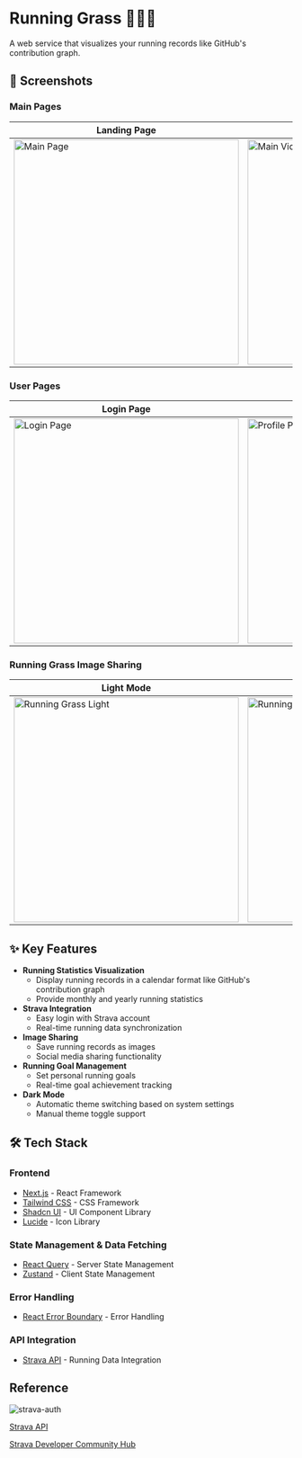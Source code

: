 # Running Grass 🌱🏃‍♂️

A web service that visualizes your running records like GitHub's contribution graph.

## 📱 Screenshots

### Main Pages

| Landing Page                                                                                                              | Main Video                                                                                                                 |
| ------------------------------------------------------------------------------------------------------------------------- | -------------------------------------------------------------------------------------------------------------------------- |
| <img src="https://github.com/user-attachments/assets/4a2aa8f7-e5a7-4ac8-9039-005e9d98d899" width="400" alt="Main Page" /> | <img src="https://github.com/user-attachments/assets/d90b274f-facf-4e3a-8cce-22debd482d4c" width="400" alt="Main Video" /> |

### User Pages

| Login Page                                                                                                                 | Profile Page                                                                                                                 |
| -------------------------------------------------------------------------------------------------------------------------- | ---------------------------------------------------------------------------------------------------------------------------- |
| <img src="https://github.com/user-attachments/assets/2b89e48f-60f7-4d3d-9e4c-ddaaa370af49" width="400" alt="Login Page" /> | <img src="https://github.com/user-attachments/assets/c4076baa-10ce-47b6-987c-07ef73f4c8c4" width="400" alt="Profile Page" /> |

### Running Grass Image Sharing

| Light Mode                                                                                                                          | Dark Mode                                                                                                                          |
| ----------------------------------------------------------------------------------------------------------------------------------- | ---------------------------------------------------------------------------------------------------------------------------------- |
| <img src="https://github.com/user-attachments/assets/4dfa57d0-0c88-46a6-a72e-e8a815343fdb" width="400" alt="Running Grass Light" /> | <img src="https://github.com/user-attachments/assets/45ee8833-0508-4174-8fd8-afff2b46f908" width="400" alt="Running Grass Dark" /> |

## ✨ Key Features

- **Running Statistics Visualization**
  - Display running records in a calendar format like GitHub's contribution graph
  - Provide monthly and yearly running statistics
- **Strava Integration**
  - Easy login with Strava account
  - Real-time running data synchronization
- **Image Sharing**
  - Save running records as images
  - Social media sharing functionality
- **Running Goal Management**
  - Set personal running goals
  - Real-time goal achievement tracking
- **Dark Mode**
  - Automatic theme switching based on system settings
  - Manual theme toggle support

## 🛠️ Tech Stack

### Frontend

- [Next.js](https://nextjs.org/) - React Framework
- [Tailwind CSS](https://tailwindcss.com/) - CSS Framework
- [Shadcn UI](https://ui.shadcn.com/) - UI Component Library
- [Lucide](https://lucide.dev/) - Icon Library

### State Management & Data Fetching

- [React Query](https://tanstack.com/query/latest) - Server State Management
- [Zustand](https://zustand-demo.pmnd.rs/) - Client State Management

### Error Handling

- [React Error Boundary](https://react.dev/reference/react/Component#catching-rendering-errors-with-an-error-boundary) - Error Handling

### API Integration

- [Strava API](https://developers.strava.com/) - Running Data Integration

## Reference

![strava-auth](https://github.com/user-attachments/assets/be7b4f83-4e37-4d82-9862-535a0fd9f41c)

[Strava API](https://developers.strava.com/docs/reference/#api-Activities-getActivityById)

[Strava Developer Community Hub](https://communityhub.strava.com/)
